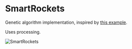 # SmartRockets

Genetic algorithm implementation, inspired by [this example](http://www.blprnt.com/smartrockets/).

Uses processing.

![SmartRockets](https://i.imgur.com/Mmyae38.gifv)
